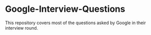 # Google-Interview-Questions
This repository covers most of the questions asked by Google in their interview round. 
